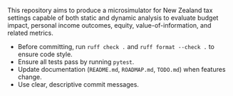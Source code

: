 This repository aims to produce a microsimulator for New Zealand tax settings capable of both static and dynamic analysis to evaluate budget impact, personal income outcomes, equity, value-of-information, and related metrics.

- Before committing, run `ruff check .` and `ruff format --check .` to ensure code style.
- Ensure all tests pass by running `pytest`.
- Update documentation (`README.md`, `ROADMAP.md`, `TODO.md`) when features change.
- Use clear, descriptive commit messages.
